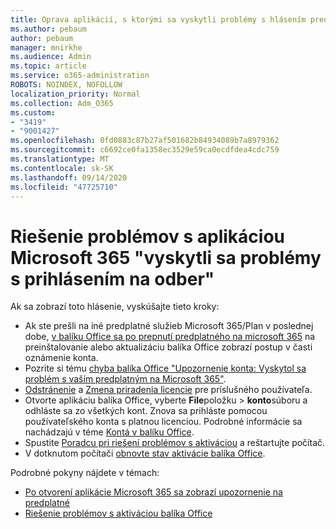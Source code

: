 ```yaml
---
title: Oprava aplikácií, s ktorými sa vyskytli problémy s hlásením predplatného
ms.author: pebaum
author: pebaum
manager: mnirkhe
ms.audience: Admin
ms.topic: article
ms.service: o365-administration
ROBOTS: NOINDEX, NOFOLLOW
localization_priority: Normal
ms.collection: Adm_O365
ms.custom:
- "3419"
- "9001427"
ms.openlocfilehash: 0fd0883c87b27af501682b84934089b7a8979362
ms.sourcegitcommit: c6692ce0fa1358ec3529e59ca0ecdfdea4cdc759
ms.translationtype: MT
ms.contentlocale: sk-SK
ms.lasthandoff: 09/14/2020
ms.locfileid: "47725710"
---
```

# <a name="fixing-the-microsoft-365-apps-weve-run-into-a-problem-with-your-subscription-message"></a>Riešenie problémov s aplikáciou Microsoft 365 "vyskytli sa problémy s prihlásením na odber"

Ak sa zobrazí toto hlásenie, vyskúšajte tieto kroky:

- Ak ste prešli na iné predplatné služieb Microsoft 365/Plan v poslednej dobe, [v balíku Office sa po prepnutí predplatného na microsoft 365](https://support.office.com/article/account-notice-appears-in-office-after-switching-office-365-plans-857dc33a-1efc-4ce7-ac3f-ef616314e27d) na preinštalovanie alebo aktualizáciu balíka Office zobrazí postup v časti oznámenie konta.
- Pozrite si tému [chyba balíka Office "Upozornenie konta: Vyskytol sa problém s vaším predplatným na Microsoft 365"](https://support.office.com/article/office-error-account-notice-we-ve-run-into-a-problem-with-your-office-365-subscription-17f71ecb-f53c-4f3d-ae18-7230ca1594c1). 
- [Odstránenie](https://docs.microsoft.com/microsoft-365/admin/manage/remove-licenses-from-users) a [Zmena priradenia licencie](https://docs.microsoft.com/microsoft-365/admin/manage/assign-licenses-to-users) pre príslušného používateľa.
- Otvorte aplikáciu balíka Office, vyberte **File**položku  >  **konto**súboru a odhláste sa zo všetkých kont. Znova sa prihláste pomocou používateľského konta s platnou licenciou. Podrobné informácie sa nachádzajú v téme [Kontá v balíku Office](https://support.office.com/article/628ea040-f265-49de-b986-be09c3ebf8a9).
- Spustite [Poradcu pri riešení problémov s aktiváciou](https://aka.ms/SARA-OfficeActivation-Alchemy) a reštartujte počítač.
- V dotknutom počítači [obnovte stav aktivácie balíka Office](https://docs.microsoft.com/office365/troubleshoot/activation/reset-office-365-proplus-activation-state).

Podrobné pokyny nájdete v témach:
- [Po otvorení aplikácie Microsoft 365 sa zobrazí upozornenie na predplatné](https://support.office.com/article/4cabe32c-f594-4c0e-9191-3d3ade10cceb)
- [Riešenie problémov s aktiváciou balíka Office](https://support.office.com/article/0d23d3c0-c19c-4b2f-9845-5344fedc4380)